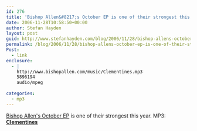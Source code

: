```yaml
---
id: 276
title: 'Bishop Allen&#8217;s October EP is one of their strongest this year. MP3: Clementines'
date: 2006-11-28T10:58:50+00:00
author: Stefan Hayden
layout: post
guid: http://www.stefanhayden.com/blog/2006/11/28/bishop-allens-october-ep-is-one-of-their-strongest-this-year-mp3-clementines/
permalink: /blog/2006/11/28/bishop-allens-october-ep-is-one-of-their-strongest-this-year-mp3-clementines/
Post:
  - link
enclosure:
  - |
    http://www.bishopallen.com/music/Clementines.mp3
    5896194
    audio/mpeg
    
categories:
  - mp3
---
```

<p><a href="http://www.bishopallen.com/">Bishop Allen's October EP</a> is one of their strongest this year. MP3: <strong><a href="http://www.bishopallen.com/music/Clementines.mp3">Clementines</a></strong>
</p>
